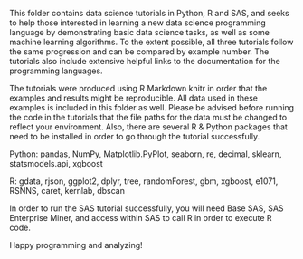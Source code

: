 This folder contains data science tutorials in Python, R and SAS, and seeks to help those interested in learning a new data science programming language by demonstrating basic data science tasks, as well as some machine learning algorithms.  To the extent possible, all three tutorials follow the same progression and can be compared by example number.  The tutorials also include extensive helpful links to the documentation for the programming languages.  

The tutorials were produced using R Markdown knitr in order that the examples and results might be reproducible.  All data used in these examples is included in this folder as well.  Please be advised before running the code in the tutorials that the file paths for the data must be changed to reflect your environment.  Also, there are several R & Python packages that need to be installed in order to go through the tutorial successfully.

Python: pandas, NumPy, Matplotlib.PyPlot, seaborn, re, decimal, sklearn, statsmodels.api, xgboost
  
R: gdata, rjson, ggplot2, dplyr, tree, randomForest, gbm, xgboost, e1071, RSNNS, caret, kernlab, dbscan

In order to run the SAS tutorial successfully, you will need Base SAS, SAS Enterprise Miner, and access within SAS to call R in order to execute R code.

Happy programming and analyzing!
